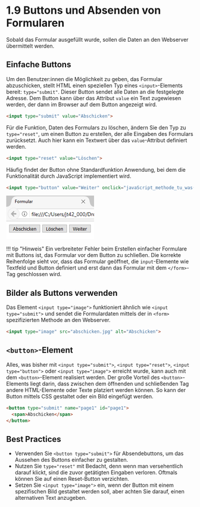 # 1.9 Buttons und Absenden von Formularen

Sobald das Formular ausgefüllt wurde, sollen die Daten an den Webserver übermittelt werden. 

## Einfache Buttons
Um den Benutzer:innen die Möglichkeit zu geben, das Formular abzuschicken, stellt HTML einen speziellen Typ eines `<input>`-Elements bereit: `type="submit"`. Dieser Button sendet alle Daten an die festgelegte Adresse. Dem Button kann über das Attribut `value` ein Text zugewiesen werden, der dann im Browser auf dem Button angezeigt wird.

```html 
<input type="submit" value="Abschicken">
```

Für die Funktion, Daten des Formulars zu löschen, ändern Sie den Typ zu `type="reset"`, um einen Button zu erstellen, der alle Eingaben des Formulars zurücksetzt. Auch hier kann ein Textwert über das `value`-Attribut definiert werden.

```html
<input type="reset" value="Löschen">
```

Häufig findet der Button ohne Standardfunktion Anwendung, bei dem die Funktionalität durch JavaScript implementiert wird.

```html
<input type="button" value="Weiter" onclick="javaScript_methode_tu_was()">
```

![Buttons zum Absenden oder Abbrechen](./media/Html5-formular-button.png)

!!! tip "Hinweis"
    Ein verbreiteter Fehler beim Erstellen einfacher Formulare mit Buttons ist, das Formular vor dem Button zu schließen. Die korrekte Reihenfolge sieht vor, dass das Formular geöffnet, die `input`-Elemente wie Textfeld und Button definiert und erst dann das Formular mit dem `</form>`-Tag geschlossen wird.


## Bilder als Buttons verwenden

Das Element `<input type="image">` funktioniert ähnlich wie `<input type="submit">` und sendet die Formulardaten mittels der in `<form>` spezifizierten Methode an den Webserver.

```html
<input type="image" src="abschicken.jpg" alt="Abschicken">
```

## `<button>`-Element

Alles, was bisher mit `<input type="submit">`, `<input type="reset">`, `<input type="button">` oder `<input type="image">` erreicht wurde, kann auch mit dem `<button>`-Element realisiert werden. Der große Vorteil des `<button>`-Elements liegt darin, dass zwischen dem öffnenden und schließenden Tag andere HTML-Elemente oder Texte platziert werden können. So kann der Button mittels CSS gestaltet oder ein Bild eingefügt werden.

```html linenums="1"
<button type="submit" name="page1" id="page1">
  <span>Abschicken</span>
</button>
```

## Best Practices

- Verwenden Sie `<button type="submit">` für Absendebuttons, um das Aussehen des Buttons einfacher zu gestalten.
- Nutzen Sie `type="reset"` mit Bedacht, denn wenn man versehentlich darauf klickt, sind die zuvor getätigten Eingaben verloren. Oftmals können Sie auf einen Reset-Button verzichten.
- Setzen Sie `<input type="image">` ein, wenn der Button mit einem spezifischen Bild gestaltet werden soll, aber achten Sie darauf, einen alternativen Text anzugeben.
